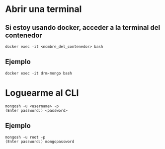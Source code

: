 
# Abrir una terminal
## Si estoy usando docker, acceder a la terminal del contenedor
    docker exec -it <nombre_del_contenedor> bash

## Ejemplo
    docker exec -it drm-mongo bash

# Loguearme al CLI
    mongosh -u <username> -p
    (Enter password:) <password>

## Ejemplo
    mongosh -u root -p
    (Enter password:) mongopassword

